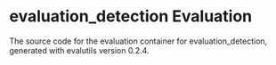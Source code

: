 # evaluation_detection Evaluation

The source code for the evaluation container for
evaluation_detection, generated with
evalutils version 0.2.4.


